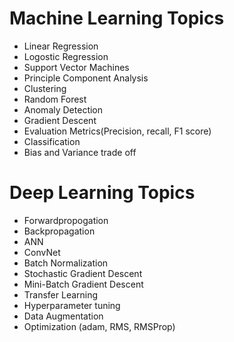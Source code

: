 # Machine Learning Topics

* Linear Regression
* Logostic Regression
* Support Vector Machines
* Principle Component Analysis
* Clustering
* Random Forest
* Anomaly Detection
* Gradient Descent
* Evaluation Metrics(Precision, recall, F1 score)
* Classification
* Bias and Variance trade off







# Deep Learning Topics

* Forwardpropogation
* Backpropagation
* ANN
* ConvNet
* Batch Normalization
* Stochastic Gradient Descent
* Mini-Batch Gradient Descent
* Transfer Learning
* Hyperparameter tuning
* Data Augmentation
* Optimization (adam, RMS, RMSProp)
